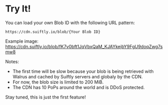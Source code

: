 
# Try It!

You can load your own Blob ID with the following URL pattern:

`https://cdn.suiftly.io/blob/{Your Blob ID}`

Example image: https://cdn.suiftly.io/blob/fK7v0bft1JqVbxQaM_KJAYkejbY9FgU9doqZwg7smw8

Notes:
   - The first time will be slow because your blob is being retrieved with Walrus and cached by Suiftly servers and globaly by the CDN.
   - For now, the blob size is limited to 200 MiB.
   - The CDN has 10 PoPs around the world and is DDoS protected.


Stay tuned, this is just the first feature!